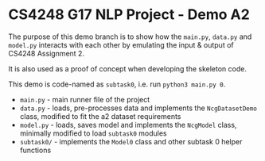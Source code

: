 # CS4248 G17 NLP Project - Demo A2

The purpose of this demo branch is to show how the `main.py`, `data.py` and `model.py` interacts with each other by emulating
the input & output of CS4248 Assignment 2.

It is also used as a proof of concept when developing the skeleton code.

This demo is code-named as `subtask0`, i.e. run `python3 main.py 0`.

- `main.py` - main runner file of the project
- `data.py` - loads, pre-processes data and implements the `NcgDatasetDemo` class, modified to fit the a2 dataset requirements
- `model.py` - loads, saves model and implements the `NcgModel` class, minimally modified to load `subtask0` modules
- `subtask0/` - implements the `Model0` class and other subtask 0 helper functions
